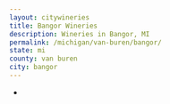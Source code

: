 ```yaml
---
layout: citywineries
title: Bangor Wineries
description: Wineries in Bangor, MI
permalink: /michigan/van-buren/bangor/
state: mi
county: van buren
city: bangor
---
```

-
